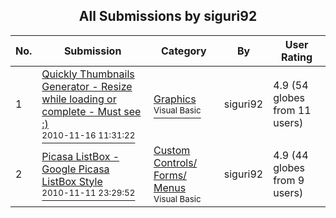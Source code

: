 ﻿<div align="center">

## All Submissions by siguri92

</div>

No.  | Submission | Category | By   | User Rating
---- | ---------- | -------- | ---- | -----------
1 | [Quickly Thumbnails Generator \- Resize while loading or complete \- Must see :\)<br /><sup>2010-11-16 11:31:22</sup>](https://github.com/Planet-Source-Code/siguri92-quickly-thumbnails-generator-resize-while-loading-or-complete-must-see__1-73593) | [Graphics<br /><sup>Visual Basic</sup>](../ByCategory/graphics__1-46.md) | siguri92 | 4.9 (54 globes from 11 users)
2 | [Picasa ListBox \- Google Picasa ListBox Style<br /><sup>2010-11-11 23:29:52</sup>](https://github.com/Planet-Source-Code/siguri92-picasa-listbox-google-picasa-listbox-style__1-73582) | [Custom Controls/ Forms/  Menus<br /><sup>Visual Basic</sup>](../ByCategory/custom-controls-forms-menus__1-4.md) | siguri92 | 4.9 (44 globes from 9 users)

